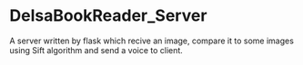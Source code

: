 # DelsaBookReader_Server
A server written by flask which recive an image, compare it to some images using Sift algorithm and send a voice to client.
